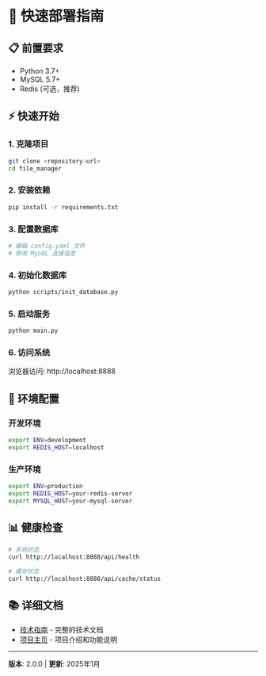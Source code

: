 # 🚀 快速部署指南

## 📋 前置要求

- Python 3.7+
- MySQL 5.7+
- Redis (可选，推荐)

## ⚡ 快速开始

### 1. 克隆项目
```bash
git clone <repository-url>
cd file_manager
```

### 2. 安装依赖
```bash
pip install -r requirements.txt
```

### 3. 配置数据库
```bash
# 编辑 config.yaml 文件
# 修改 MySQL 连接信息
```

### 4. 初始化数据库
```bash
python scripts/init_database.py
```

### 5. 启动服务
```bash
python main.py
```

### 6. 访问系统
浏览器访问: http://localhost:8888

## 🔧 环境配置

### 开发环境
```bash
export ENV=development
export REDIS_HOST=localhost
```

### 生产环境
```bash
export ENV=production
export REDIS_HOST=your-redis-server
export MYSQL_HOST=your-mysql-server
```

## 📊 健康检查

```bash
# 系统状态
curl http://localhost:8888/api/health

# 缓存状态  
curl http://localhost:8888/api/cache/status
```

## 📚 详细文档

- [技术指南](TECHNICAL_GUIDE.md) - 完整的技术文档
- [项目主页](../README.md) - 项目介绍和功能说明

---

**版本**: 2.0.0 | **更新**: 2025年1月
